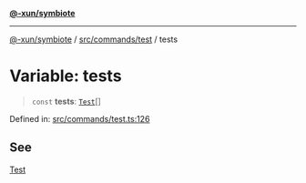 [**@-xun/symbiote**](../../../../README.md)

***

[@-xun/symbiote](../../../../README.md) / [src/commands/test](../README.md) / tests

# Variable: tests

> `const` **tests**: [`Test`](../enumerations/Test.md)[]

Defined in: [src/commands/test.ts:126](https://github.com/Xunnamius/symbiote/blob/1901cfe78a48fcd1dfae4e3760acf197e8812676/src/commands/test.ts#L126)

## See

[Test](../enumerations/Test.md)
